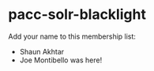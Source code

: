 # pacc-solr-blacklight

Add your name to this membership list:

- Shaun Akhtar
- Joe Montibello was here!
